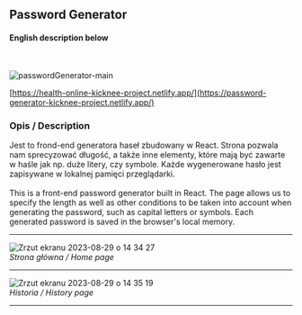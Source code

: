 ## Password Generator 
#### English description below

<br>

![passwordGenerator-main](https://github.com/Kicknee/password-gen/assets/47301333/9bd292e5-ea68-40b3-b267-317500e8aa1f)

[https://health-online-kicknee-project.netlify.app/](https://password-generator-kicknee-project.netlify.app/)
### Opis / Description

Jest to frond-end generatora haseł zbudowany w React. Strona pozwala nam sprecyzować długość, a także inne elementy, które mają być zawarte w haśle jak np. duże litery, czy symbole. Każde wygenerowane hasło jest zapisywane w lokalnej pamięci przeglądarki. 
<br><br>
This is a front-end password generator built in React. The page allows us to specify the length as well as other conditions to be taken into account when generating the password, such as capital letters or symbols. Each generated password is saved in the browser's local memory.

---

![Zrzut ekranu 2023-08-29 o 14 34 27](https://github.com/Kicknee/password-gen/assets/47301333/b7fe5820-6862-469e-9235-378a736d4c67)
<br>*Strona główna / Home page*

---

![Zrzut ekranu 2023-08-29 o 14 35 19](https://github.com/Kicknee/password-gen/assets/47301333/2701588c-6fa5-4e1a-8a36-9b0bf13c74d5)
<br>*Historia / History page*

---


